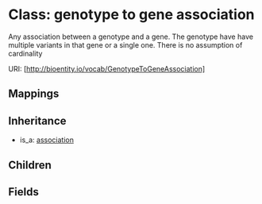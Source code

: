# Class: genotype to gene association


Any association between a genotype and a gene. The genotype have have multiple variants in that gene or a single one. There is no assumption of cardinality

URI: [http://bioentity.io/vocab/GenotypeToGeneAssociation]
## Mappings

## Inheritance

 *  is_a: [association](Association.md)
## Children

## Fields

